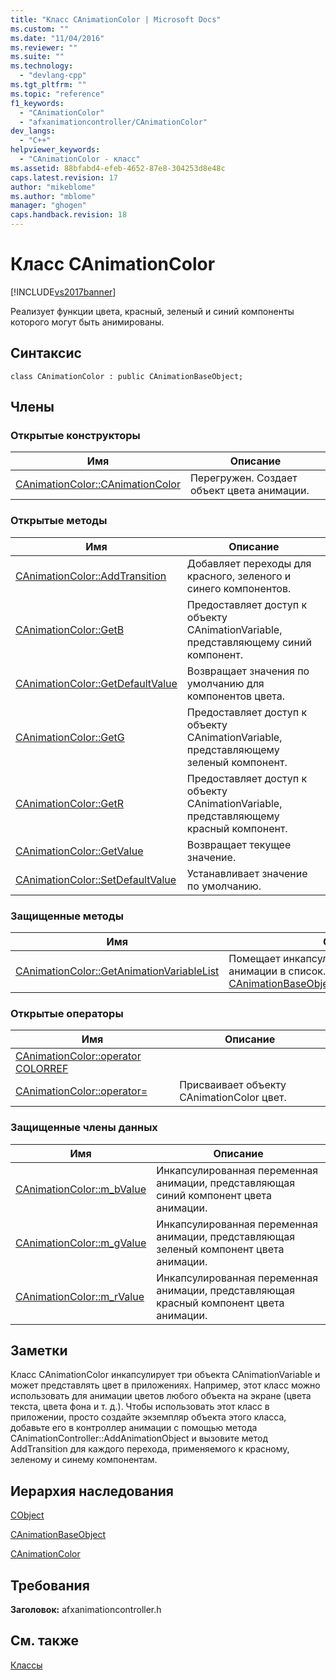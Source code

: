 ```yaml
---
title: "Класс CAnimationColor | Microsoft Docs"
ms.custom: ""
ms.date: "11/04/2016"
ms.reviewer: ""
ms.suite: ""
ms.technology: 
  - "devlang-cpp"
ms.tgt_pltfrm: ""
ms.topic: "reference"
f1_keywords: 
  - "CAnimationColor"
  - "afxanimationcontroller/CAnimationColor"
dev_langs: 
  - "C++"
helpviewer_keywords: 
  - "CAnimationColor - класс"
ms.assetid: 88bfabd4-efeb-4652-87e8-304253d8e48c
caps.latest.revision: 17
author: "mikeblome"
ms.author: "mblome"
manager: "ghogen"
caps.handback.revision: 18
---
```

# Класс CAnimationColor
[!INCLUDE[vs2017banner](../../assembler/inline/includes/vs2017banner.md)]

Реализует функции цвета, красный, зеленый и синий компоненты которого могут быть анимированы.  
  
## Синтаксис  
  
```  
class CAnimationColor : public CAnimationBaseObject;  
```  
  
## Члены  
  
### Открытые конструкторы  
  
|Имя|Описание|  
|---------|--------------|  
|[CAnimationColor::CAnimationColor](../Topic/CAnimationColor::CAnimationColor.md)|Перегружен.  Создает объект цвета анимации.|  
  
### Открытые методы  
  
|Имя|Описание|  
|---------|--------------|  
|[CAnimationColor::AddTransition](../Topic/CAnimationColor::AddTransition.md)|Добавляет переходы для красного, зеленого и синего компонентов.|  
|[CAnimationColor::GetB](../Topic/CAnimationColor::GetB.md)|Предоставляет доступ к объекту CAnimationVariable, представляющему синий компонент.|  
|[CAnimationColor::GetDefaultValue](../Topic/CAnimationColor::GetDefaultValue.md)|Возвращает значения по умолчанию для компонентов цвета.|  
|[CAnimationColor::GetG](../Topic/CAnimationColor::GetG.md)|Предоставляет доступ к объекту CAnimationVariable, представляющему зеленый компонент.|  
|[CAnimationColor::GetR](../Topic/CAnimationColor::GetR.md)|Предоставляет доступ к объекту CAnimationVariable, представляющему красный компонент.|  
|[CAnimationColor::GetValue](../Topic/CAnimationColor::GetValue.md)|Возвращает текущее значение.|  
|[CAnimationColor::SetDefaultValue](../Topic/CAnimationColor::SetDefaultValue.md)|Устанавливает значение по умолчанию.|  
  
### Защищенные методы  
  
|Имя|Описание|  
|---------|--------------|  
|[CAnimationColor::GetAnimationVariableList](../Topic/CAnimationColor::GetAnimationVariableList.md)|Помещает инкапсулированные переменные анимации в список.  \(Переопределяет [CAnimationBaseObject::GetAnimationVariableList](../Topic/CAnimationBaseObject::GetAnimationVariableList.md).\)|  
  
### Открытые операторы  
  
|Имя|Описание|  
|---------|--------------|  
|[CAnimationColor::operator COLORREF](../Topic/CAnimationColor::operator%20COLORREF.md)||  
|[CAnimationColor::operator\=](../Topic/CAnimationColor::operator=.md)|Присваивает объекту CAnimationColor цвет.|  
  
### Защищенные члены данных  
  
|Имя|Описание|  
|---------|--------------|  
|[CAnimationColor::m\_bValue](../Topic/CAnimationColor::m_bValue.md)|Инкапсулированная переменная анимации, представляющая синий компонент цвета анимации.|  
|[CAnimationColor::m\_gValue](../Topic/CAnimationColor::m_gValue.md)|Инкапсулированная переменная анимации, представляющая зеленый компонент цвета анимации.|  
|[CAnimationColor::m\_rValue](../Topic/CAnimationColor::m_rValue.md)|Инкапсулированная переменная анимации, представляющая красный компонент цвета анимации.|  
  
## Заметки  
 Класс CAnimationColor инкапсулирует три объекта CAnimationVariable и может представлять цвет в приложениях.  Например, этот класс можно использовать для анимации цветов любого объекта на экране \(цвета текста, цвета фона и т. д.\).  Чтобы использовать этот класс в приложении, просто создайте экземпляр объекта этого класса, добавьте его в контроллер анимации с помощью метода CAnimationController::AddAnimationObject и вызовите метод AddTransition для каждого перехода, применяемого к красному, зеленому и синему компонентам.  
  
## Иерархия наследования  
 [CObject](../Topic/CObject%20Class.md)  
  
 [CAnimationBaseObject](../../mfc/reference/canimationbaseobject-class.md)  
  
 [CAnimationColor](../../mfc/reference/canimationcolor-class.md)  
  
## Требования  
 **Заголовок:** afxanimationcontroller.h  
  
## См. также  
 [Классы](../Topic/MFC%20Classes.md)